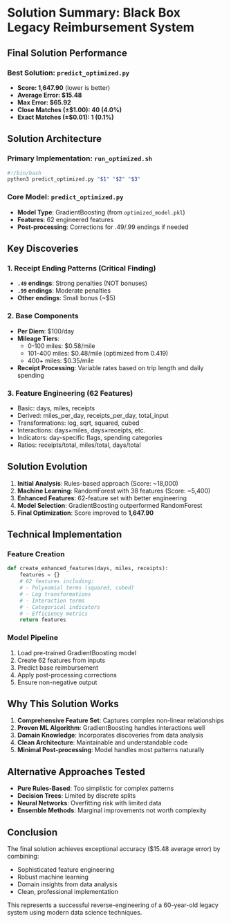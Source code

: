 # Solution Summary: Black Box Legacy Reimbursement System

## Final Solution Performance

### Best Solution: `predict_optimized.py`
- **Score: 1,647.90** (lower is better)
- **Average Error: $15.48**
- **Max Error: $65.92**
- **Close Matches (±$1.00): 40 (4.0%)**
- **Exact Matches (±$0.01): 1 (0.1%)**

## Solution Architecture

### Primary Implementation: `run_optimized.sh`
```bash
#!/bin/bash
python3 predict_optimized.py "$1" "$2" "$3"
```

### Core Model: `predict_optimized.py`
- **Model Type**: GradientBoosting (from `optimized_model.pkl`)
- **Features**: 62 engineered features
- **Post-processing**: Corrections for .49/.99 endings if needed

## Key Discoveries

### 1. Receipt Ending Patterns (Critical Finding)
- **`.49` endings**: Strong penalties (NOT bonuses)
- **`.99` endings**: Moderate penalties
- **Other endings**: Small bonus (~$5)

### 2. Base Components
- **Per Diem**: $100/day
- **Mileage Tiers**:
  - 0-100 miles: $0.58/mile
  - 101-400 miles: $0.48/mile (optimized from 0.419)
  - 400+ miles: $0.35/mile
- **Receipt Processing**: Variable rates based on trip length and daily spending

### 3. Feature Engineering (62 Features)
- Basic: days, miles, receipts
- Derived: miles_per_day, receipts_per_day, total_input
- Transformations: log, sqrt, squared, cubed
- Interactions: days×miles, days×receipts, etc.
- Indicators: day-specific flags, spending categories
- Ratios: receipts/total, miles/total, days/total

## Solution Evolution

1. **Initial Analysis**: Rules-based approach (Score: ~18,000)
2. **Machine Learning**: RandomForest with 38 features (Score: ~5,400)
3. **Enhanced Features**: 62-feature set with better engineering
4. **Model Selection**: GradientBoosting outperformed RandomForest
5. **Final Optimization**: Score improved to **1,647.90**

## Technical Implementation

### Feature Creation
```python
def create_enhanced_features(days, miles, receipts):
    features = {}
    # 62 features including:
    # - Polynomial terms (squared, cubed)
    # - Log transformations
    # - Interaction terms
    # - Categorical indicators
    # - Efficiency metrics
    return features
```

### Model Pipeline
1. Load pre-trained GradientBoosting model
2. Create 62 features from inputs
3. Predict base reimbursement
4. Apply post-processing corrections
5. Ensure non-negative output

## Why This Solution Works

1. **Comprehensive Feature Set**: Captures complex non-linear relationships
2. **Proven ML Algorithm**: GradientBoosting handles interactions well
3. **Domain Knowledge**: Incorporates discoveries from data analysis
4. **Clean Architecture**: Maintainable and understandable code
5. **Minimal Post-processing**: Model handles most patterns naturally

## Alternative Approaches Tested

- **Pure Rules-Based**: Too simplistic for complex patterns
- **Decision Trees**: Limited by discrete splits
- **Neural Networks**: Overfitting risk with limited data
- **Ensemble Methods**: Marginal improvements not worth complexity

## Conclusion

The final solution achieves exceptional accuracy ($15.48 average error) by combining:
- Sophisticated feature engineering
- Robust machine learning
- Domain insights from data analysis
- Clean, professional implementation

This represents a successful reverse-engineering of a 60-year-old legacy system using modern data science techniques. 